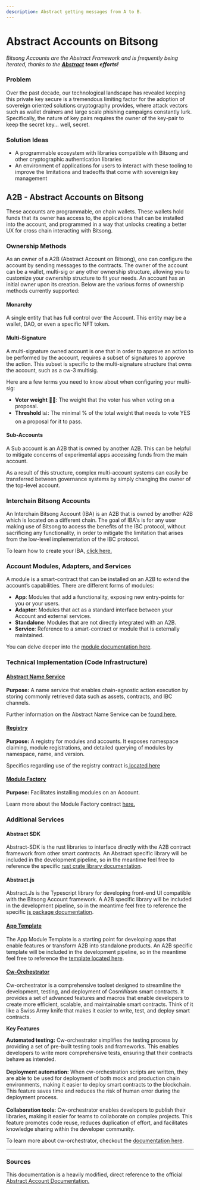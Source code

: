 ```yaml
---
description: Abstract getting messages from A to B.
---
```


# Abstract Accounts on Bitsong

_Bitsong Accounts are the Abstract Framework and is frequently being iterated, thanks to the_ [_**Abstract**_](https://abstract.money/en-US) _**team efforts!**_

### Problem

Over the past decade, our technological landscape has revealed keeping this private key secure is a tremendous limiting factor for the adoption of sovereign oriented solutions cryptography provides, where attack vectors such as wallet drainers and large scale phishing campaigns constantly lurk. Specifically, the nature of key pairs requires the owner of the key-pair to keep the secret key... well, secret.

### Solution Ideas

* A programmable ecosystem with libraries compatible with Bitsong and other cryptographic authentication libraries
* An environment of applications for users to interact with these tooling to improve the limitations and tradeoffs that come with sovereign key management

## &#x20;A2B - Abstract Accounts on Bitsong

These accounts are programmable, on chain wallets. These wallets hold funds that its owner has access to, the applications that can be installed into the account, and programmed in a way that unlocks creating a better UX for cross chain interacting with Bitsong.

### Ownership Methods

As an owner of a A2B (Abstract Account on Bitsong), one can configure the account by sending messages to the contracts. The owner of the account can be a wallet, multi-sig or any other ownership structure, allowing you to customize your ownership structure to fit your needs. An account has an initial owner upon its creation. Below are the various forms of ownership methods currently supported:

#### Monarchy

A single entity that has full control over the Account. This entity may be a wallet, DAO, or even a specific NFT token.

#### Multi-Signature

A multi-signature owned account is one that in order to approve an action to be performed by the account, requires a subset of signatures to approve the action. This subset is specific to the multi-signature structure that owns the account, such as a cw-3 multisig.

Here are a few terms you need to know about when configuring your multi-sig:

* **Voter weight** 🏋️‍♂️: The weight that the voter has when voting on a proposal.
* **Threshold** 📊: The minimal % of the total weight that needs to vote YES on a proposal for it to pass.

#### Sub-Accounts

A Sub account is an A2B that is owned by another A2B. This can be helpful to mitigate concerns of experimental apps accessing funds from the main account.

As a result of this structure, complex multi-account systems can easily be transferred between governance systems by simply changing the owner of the top-level account.

### Interchain Bitsong Accounts

An Interchain Bitsong Account (IBA) is an A2B that is owned by another A2B which is located on a different chain. The goal of IBA's is for any user making use of Bitsong to access the benefits of the IBC protocol, without sacrificing any functionality, in order to mitigate the limitation that arises from the low-level implementation of the IBC protocol.

To learn how to create your IBA, [click here.](guides/create-an-iba.md)

### Account Modules, Adapters, and Services

A module is a smart-contract that can be installed on an A2B to extend the account’s capabilities. There are different forms of modules:

* **App**: Modules that add a functionality, exposing new entry-points for you or your users.
* **Adapter**: Modules that act as a standard interface between your Account and external services.
* **Standalone**: Modules that are not directly integrated with an A2B.
* **Service**: Reference to a smart-contract or module that is externally maintained.

You can delve deeper into the [module documentation here](developers/iba/modules.md).

### Technical Implementation (Code Infrastructure)

#### [Abstract Name Service](https://github.com/AbstractSDK/abstract/tree/main/framework/contracts/native/ans-host)

**Purpose:** A name service that enables chain-agnostic action execution by storing commonly retrieved data such as assets, contracts, and IBC channels.

Further information on the Abstract Name Service can be [found here.](infrastructure/name-service.md)

#### [Registry](https://github.com/AbstractSDK/abstract/tree/main/framework/contracts/native/registry)

**Purpose:** A registry for modules and accounts. It exposes namespace claiming, module registrations, and detailed querying of modules by namespace, name, and version.

Specifics regarding use of the registry contract is[ located here](./#registry)

#### [Module Factory](https://github.com/AbstractSDK/abstract/tree/main/framework/contracts/native/module-factory)

**Purpose:** Facilitates installing modules on an Account.

Learn more about the Module Factory contract [here.](infrastructure/modules.md#module-factory)

### Additional Services

#### Abstract SDK

Abstract-SDK is the rust libraries to interface directly with the A2B contract framework from other smart contracts. An Abstract specific library will be included in the development pipeline, so in the meantime feel free to reference the specific [rust crate library documentation](https://docs.rs/abstract-sdk/latest/abstract_sdk/).

#### Abstract.js

Abstract.Js is the Typescript library for developing front-end UI compatible with the Bitsong Account framework. A A2B specific library will be included in the development pipeline, so in the meantime feel free to reference the specific [js package documentation](https://js.abstract.money/).

#### [App Template](https://github.com/AbstractSDK/templates)

The App Module Template is a starting point for developing apps that enable features or transform A2B into standalone products. An A2B specific template will be included in the development pipeline, so in the meantime feel free to reference the [template located here](https://github.com/AbstractSDK/templates).

#### [Cw-Orchestrator](https://orchestrator.abstract.money/quick_start.html)

Cw-orchestrator is a comprehensive toolset designed to streamline the development, testing, and deployment of CosmWasm smart contracts. It provides a set of advanced features and macros that enable developers to create more efficient, scalable, and maintainable smart contracts. Think of it like a Swiss Army knife that makes it easier to write, test, and deploy smart contracts.

**Key Features**

**Automated testing:** Cw-orchestrator simplifies the testing process by providing a set of pre-built testing tools and frameworks. This enables developers to write more comprehensive tests, ensuring that their contracts behave as intended.\
\
**Deployment automation:** When cw-orchestration scripts are written, they are able to be used for deployment of both mock and production chain environments, making it easier to deploy smart contracts to the blockchain. This feature saves time and reduces the risk of human error during the deployment process.\
\
**Collaboration tools:** Cw-orchestrator enables developers to publish their libraries, making it easier for teams to collaborate on complex projects. This feature promotes code reuse, reduces duplication of effort, and facilitates knowledge sharing within the developer community.



To learn more about cw-orchestrator, checkout the [documentation here](https://orchestrator.abstract.money/).

***

### Sources

This documentation is a heavily modified, direct reference to the official [Abstract Account Documentation.](https://docs.abstract.money)
